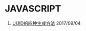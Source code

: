 # JAVASCRIPT
1. [UUID的四种生成方法](http://github.com//RyomaLiu/DevelopLog/tree/master/JavaScript/2017/09/04.md)  2017/09/04